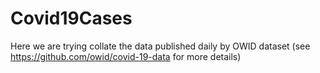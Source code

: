 # Covid19Cases
Here we are trying collate the data published daily by OWID dataset (see https://github.com/owid/covid-19-data for more details)
